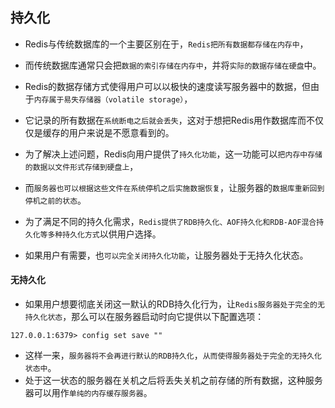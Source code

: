 ## 持久化
* Redis与传统数据库的一个主要区别在于，`Redis把所有数据都存储在内存中`，
* 而传统数据库通常只会把`数据的索引存储在内存中`，并将`实际的数据存储在硬盘`中。

* Redis的数据存储方式使得用户可以以极快的速度读写服务器中的数据，但由于`内存属于易失存储器（volatile storage）`，
* 它记录的所有数据在`系统断电之后就会丢失`，这对于想把Redis用作数据库而不仅仅是缓存的用户来说是不愿意看到的。

* 为了解决上述问题，Redis向用户提供了`持久化功能`，这一功能可以`把内存中存储的数据以文件形式存储到硬盘上`，
* 而`服务器也可以根据这些文件在系统停机之后实施数据恢复`，让服务器的`数据库重新回到停机之前的状态`。

* 为了满足不同的持久化需求，`Redis提供了RDB持久化、AOF持久化和RDB-AOF混合持久化等多种持久化方式`以供用户选择。
* 如果用户有需要，也`可以完全关闭持久化功能`，让服务器处于无持久化状态。


#### 无持久化
* 如果用户想要彻底关闭这一默认的RDB持久化行为，让`Redis服务器处于完全的无持久化状态`，那么可以在服务器启动时向它提供以下配置选项：
```redis
127.0.0.1:6379> config set save ""
```
* 这样一来，`服务器将不会再进行默认的RDB持久化`，`从而使得服务器处于完全的无持久化状态中`。
* 处于这一状态的服务器在关机之后将丢失关机之前存储的所有数据，这种服务器可以用作`单纯的内存缓存服务器`。



